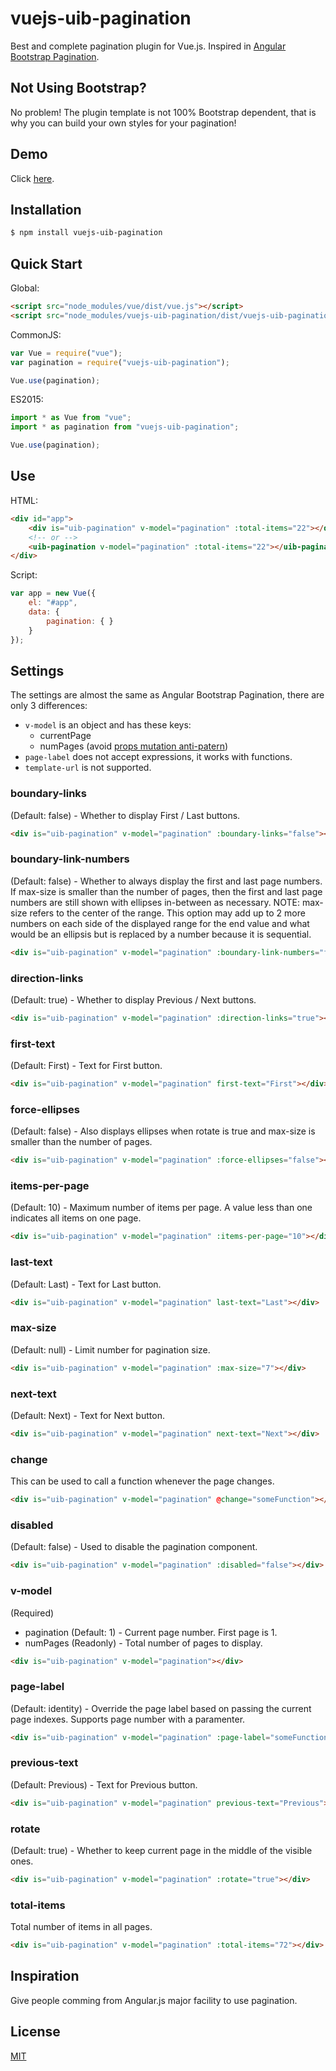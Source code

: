 # vuejs-uib-pagination
Best and complete pagination plugin for Vue.js. Inspired in [Angular Bootstrap Pagination](https://angular-ui.github.io/bootstrap/#pagination).

## Not Using Bootstrap?
No problem! The plugin template is not 100% Bootstrap dependent, that is why you can build your own styles for your pagination!

## Demo
Click [here](https://plnkr.co/edit/hcfYWCTaQ7GnlO7AitGM?p=preview).

## Installation

```sh
$ npm install vuejs-uib-pagination
```

## Quick Start

Global:

```html
<script src="node_modules/vue/dist/vue.js"></script>
<script src="node_modules/vuejs-uib-pagination/dist/vuejs-uib-pagination.js"></script>
```

CommonJS:

```javascript
var Vue = require("vue");
var pagination = require("vuejs-uib-pagination");

Vue.use(pagination);
```

ES2015:

```javascript
import * as Vue from "vue";
import * as pagination from "vuejs-uib-pagination";

Vue.use(pagination);
```

## Use

HTML:

```html
<div id="app">
    <div is="uib-pagination" v-model="pagination" :total-items="22"></div>
    <!-- or -->
    <uib-pagination v-model="pagination" :total-items="22"></uib-pagination>
</div>
```

Script:

```javascript
var app = new Vue({
    el: "#app",
    data: {
        pagination: { }
    }
});
```

## Settings

The settings are almost the same as Angular Bootstrap Pagination, there are only 3 differences:

* `v-model` is an object and has these keys:
    * currentPage
    * numPages (avoid [props mutation anti-patern](https://vuejs.org/v2/guide/migration.html#Prop-Mutation-deprecated))
* `page-label` does not accept expressions, it works with functions.
* `template-url` is not supported.

### boundary-links

(Default: false) - Whether to display First / Last buttons.

```html
<div is="uib-pagination" v-model="pagination" :boundary-links="false"></div>
```

### boundary-link-numbers

(Default: false) - Whether to always display the first and last page numbers. If max-size is smaller than the number of pages, then the first and last page numbers are still shown with ellipses in-between as necessary. NOTE: max-size refers to the center of the range. This option may add up to 2 more numbers on each side of the displayed range for the end value and what would be an ellipsis but is replaced by a number because it is sequential.

```html
<div is="uib-pagination" v-model="pagination" :boundary-link-numbers="false"></div>
```

### direction-links

(Default: true) - Whether to display Previous / Next buttons.

```html
<div is="uib-pagination" v-model="pagination" :direction-links="true"></div>
```

### first-text

(Default: First) - Text for First button.

```html
<div is="uib-pagination" v-model="pagination" first-text="First"></div>
```

### force-ellipses

(Default: false) - Also displays ellipses when rotate is true and max-size is smaller than the number of pages.

```html
<div is="uib-pagination" v-model="pagination" :force-ellipses="false"></div>
```

### items-per-page

(Default: 10) - Maximum number of items per page. A value less than one indicates all items on one page.

```html
<div is="uib-pagination" v-model="pagination" :items-per-page="10"></div>
```

### last-text
(Default: Last) - Text for Last button.

```html
<div is="uib-pagination" v-model="pagination" last-text="Last"></div>
```

### max-size
(Default: null) - Limit number for pagination size.

```html
<div is="uib-pagination" v-model="pagination" :max-size="7"></div>
```

### next-text
(Default: Next) - Text for Next button.

```html
<div is="uib-pagination" v-model="pagination" next-text="Next"></div>
```

### change
This can be used to call a function whenever the page changes.

```html
<div is="uib-pagination" v-model="pagination" @change="someFunction"></div>
```

### disabled
(Default: false) - Used to disable the pagination component.

```html
<div is="uib-pagination" v-model="pagination" :disabled="false"></div>
```

### v-model
(Required)
* pagination (Default: 1) - Current page number. First page is 1.
* numPages (Readonly) - Total number of pages to display.

```html
<div is="uib-pagination" v-model="pagination"></div>
```

### page-label
(Default: identity) - Override the page label based on passing the current page indexes. Supports page number with a paramenter. 

```html
<div is="uib-pagination" v-model="pagination" :page-label="someFunction"></div>
```

### previous-text
(Default: Previous) - Text for Previous button.

```html
<div is="uib-pagination" v-model="pagination" previous-text="Previous"></div>
```

### rotate
(Default: true) - Whether to keep current page in the middle of the visible ones.

```html
<div is="uib-pagination" v-model="pagination" :rotate="true"></div>
```

### total-items
Total number of items in all pages.

```html
<div is="uib-pagination" v-model="pagination" :total-items="72"></div>
```

## Inspiration
Give people comming from Angular.js major facility to use pagination.

## License

[MIT](LICENSE)